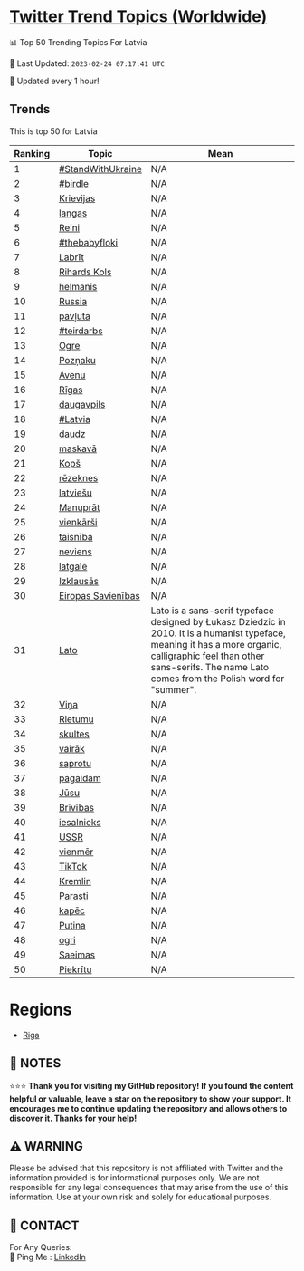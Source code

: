 [Twitter Trend Topics (Worldwide)](https://github.com/ErcinDedeoglu/Twitter-Trend-Topics)
==========


📊 Top 50 Trending Topics For Latvia

📆 Last Updated: `2023-02-24 07:17:41 UTC`

🔧 Updated every 1 hour!


## Trends

This is top 50 for Latvia

| Ranking | Topic | Mean |
| ------- | ------------ | ------------ |
| 1 | [#StandWithUkraine](http://twitter.com/search?q=%23StandWithUkraine) | N/A |
| 2 | [#birdle](http://twitter.com/search?q=%23birdle) | N/A |
| 3 | [Krievijas](http://twitter.com/search?q=Krievijas) | N/A |
| 4 | [langas](http://twitter.com/search?q=langas) | N/A |
| 5 | [Reini](http://twitter.com/search?q=Reini) | N/A |
| 6 | [#thebabyfloki](http://twitter.com/search?q=%23thebabyfloki) | N/A |
| 7 | [Labrīt](http://twitter.com/search?q=Labr%c4%abt) | N/A |
| 8 | [Rihards Kols](http://twitter.com/search?q=Rihards+Kols) | N/A |
| 9 | [helmanis](http://twitter.com/search?q=helmanis) | N/A |
| 10 | [Russia](http://twitter.com/search?q=Russia) | N/A |
| 11 | [pavļuta](http://twitter.com/search?q=pav%c4%bcuta) | N/A |
| 12 | [#teirdarbs](http://twitter.com/search?q=%23teirdarbs) | N/A |
| 13 | [Ogre](http://twitter.com/search?q=Ogre) | N/A |
| 14 | [Pozņaku](http://twitter.com/search?q=Poz%c5%86aku) | N/A |
| 15 | [Avenu](http://twitter.com/search?q=Avenu) | N/A |
| 16 | [Rīgas](http://twitter.com/search?q=R%c4%abgas) | N/A |
| 17 | [daugavpils](http://twitter.com/search?q=daugavpils) | N/A |
| 18 | [#Latvia](http://twitter.com/search?q=%23Latvia) | N/A |
| 19 | [daudz](http://twitter.com/search?q=daudz) | N/A |
| 20 | [maskavā](http://twitter.com/search?q=maskav%c4%81) | N/A |
| 21 | [Kopš](http://twitter.com/search?q=Kop%c5%a1) | N/A |
| 22 | [rēzeknes](http://twitter.com/search?q=r%c4%93zeknes) | N/A |
| 23 | [latviešu](http://twitter.com/search?q=latvie%c5%a1u) | N/A |
| 24 | [Manuprāt](http://twitter.com/search?q=Manupr%c4%81t) | N/A |
| 25 | [vienkārši](http://twitter.com/search?q=vienk%c4%81r%c5%a1i) | N/A |
| 26 | [taisnība](http://twitter.com/search?q=taisn%c4%abba) | N/A |
| 27 | [neviens](http://twitter.com/search?q=neviens) | N/A |
| 28 | [latgalē](http://twitter.com/search?q=latgal%c4%93) | N/A |
| 29 | [Izklausās](http://twitter.com/search?q=Izklaus%c4%81s) | N/A |
| 30 | [Eiropas Savienības](http://twitter.com/search?q=Eiropas+Savien%c4%abbas) | N/A |
| 31 | [Lato](http://twitter.com/search?q=Lato) | Lato is a sans-serif typeface designed by Łukasz Dziedzic in 2010. It is a humanist typeface, meaning it has a more organic, calligraphic feel than other sans-serifs. The name Lato comes from the Polish word for "summer". |
| 32 | [Viņa](http://twitter.com/search?q=Vi%c5%86a) | N/A |
| 33 | [Rietumu](http://twitter.com/search?q=Rietumu) | N/A |
| 34 | [skultes](http://twitter.com/search?q=skultes) | N/A |
| 35 | [vairāk](http://twitter.com/search?q=vair%c4%81k) | N/A |
| 36 | [saprotu](http://twitter.com/search?q=saprotu) | N/A |
| 37 | [pagaidām](http://twitter.com/search?q=pagaid%c4%81m) | N/A |
| 38 | [Jūsu](http://twitter.com/search?q=J%c5%absu) | N/A |
| 39 | [Brīvības](http://twitter.com/search?q=Br%c4%abv%c4%abbas) | N/A |
| 40 | [iesalnieks](http://twitter.com/search?q=iesalnieks) | N/A |
| 41 | [USSR](http://twitter.com/search?q=USSR) | N/A |
| 42 | [vienmēr](http://twitter.com/search?q=vienm%c4%93r) | N/A |
| 43 | [TikTok](http://twitter.com/search?q=TikTok) | N/A |
| 44 | [Kremlin](http://twitter.com/search?q=Kremlin) | N/A |
| 45 | [Parasti](http://twitter.com/search?q=Parasti) | N/A |
| 46 | [kapēc](http://twitter.com/search?q=kap%c4%93c) | N/A |
| 47 | [Putina](http://twitter.com/search?q=Putina) | N/A |
| 48 | [ogri](http://twitter.com/search?q=ogri) | N/A |
| 49 | [Saeimas](http://twitter.com/search?q=Saeimas) | N/A |
| 50 | [Piekrītu](http://twitter.com/search?q=Piekr%c4%abtu) | N/A |



# Regions

* [Riga](</Latvia/Riga.md>)



## 📝 NOTES

⭐⭐⭐ **Thank you for visiting my GitHub repository! If you found the content helpful or valuable, leave a star on the repository to show your support. It encourages me to continue updating the repository and allows others to discover it. Thanks for your help!**


## ⚠️ WARNING

Please be advised that this repository is not affiliated with Twitter and the information provided is for informational purposes only. We are not responsible for any legal consequences that may arise from the use of this information. Use at your own risk and solely for educational purposes.


## 📨 CONTACT

 For Any Queries:  
            🏓 Ping Me : [LinkedIn](https://www.linkedin.com/in/ercindedeoglu/)
